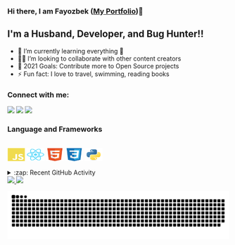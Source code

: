 ### Hi there, I am Fayozbek ([My Portfolio][website])👋

## I'm a Husband, Developer, and Bug Hunter!!

- 🌱 I’m currently learning everything 🤣
- 👨‍💻 I’m looking to collaborate with other content creators
- 🥅 2021 Goals: Contribute more to Open Source projects
- ⚡ Fun fact: I love to travel, swimming, reading books

### Connect with me:
  <div> 
  <a href="https://www.instagram.com/fayozbek.rustamov/" target="_blank"><img src="https://img.shields.io/badge/-Instagram-%23E4405F?style=for-the-badge&logo=instagram&logoColor=white" target="_blank"></a>
  <a href = "mailto:f.f.rustamov@gmail.com"><img src="https://img.shields.io/badge/-Gmail-%23333?style=for-the-badge&logo=gmail&logoColor=white" target="_blank"></a>
  <a href="https://www.linkedin.com/in/fayozbek-rustamov-80b422178/" target="_blank"><img src="https://img.shields.io/badge/-LinkedIn-%230077B5?style=for-the-badge&logo=linkedin&logoColor=white" target="_blank"></a> 
</div>


### Language and Frameworks
<div style="display: inline_block"><br>
  <img align="center" alt="Fayoz-Js" height="30" width="40" src="https://raw.githubusercontent.com/devicons/devicon/master/icons/javascript/javascript-plain.svg">
  <img align="center" alt="Fayoz-React" height="30" width="40" src="https://raw.githubusercontent.com/devicons/devicon/master/icons/react/react-original.svg">
  <img align="center" alt="Fayoz-HTML" height="30" width="40" src="https://raw.githubusercontent.com/devicons/devicon/master/icons/html5/html5-original.svg">
  <img align="center" alt="Fayoz-CSS" height="30" width="40" src="https://raw.githubusercontent.com/devicons/devicon/master/icons/css3/css3-original.svg">
  <img align="center" alt="Fayoz-Python" height="30" width="40" src="https://raw.githubusercontent.com/devicons/devicon/master/icons/python/python-original.svg">
  </div>
  <br>
  
  <details>
  <summary>:zap: Recent GitHub Activity</summary>
 
<!--START_SECTION:activity-->
1. 🎉 Merged PR [#77](https://github.com/mukhtorov/orderfood/tree/home) in [uzFoode-commerce/filters](https://github.com/mukhtorov/orderfood/tree/home)
2. 🎉 Merged PR [#78](https://github.com/mukhtorov/orderfood/tree/home) in [uzFoode-commerce/billing](https://github.com/mukhtorov/orderfood/tree/billing/src)
3. 🗣 Commented on [#17](https://github.com/mukhtorov/orderfood/tree/tagSidebar) in [sideBar-completed](https://github.com/mukhtorov/orderfood/tree/tagSidebar)
4. ❌ Closed PR [#63](https://github.com/mukhtorov/wbba_web/tree/avatar) in [Web-Brain_Academy/Ant-Design](https://github.com/mukhtorov/wbba_web/tree/avatar)
5. 🎉 Merged PR [#62](https://github.com/kholdarboev/houzing/tree/myProfile) in [houzing/myProfile](https://github.com/kholdarboev/houzing/tree/myProfile)
6. 🎉 Merged PR [#31](https://github.com/kholdarboev/houzing/tree/footer) in [houzing/footer](https://github.com/kholdarboev/houzing/tree/footer)
7. 🎉 Merged PR [#67](https://github.com/kholdarboev/houzing/tree/invoice) in [houzing/invoice](https://github.com/kholdarboev/houzing/tree/invoice)
8. 🎉 Merged PR [#6](https://github.com/kholdarboev/houzing/tree/navbar) in [houzing/navbar](https://github.com/kholdarboev/houzing/tree/navbar)
 

 
<!--END_SECTION:activity-->
</details>

  <div>
  <a href="https://github.com/FBek90">
  <img height="180em" src="https://github-readme-stats.vercel.app/api?username=FBek90&show_icons=true&theme=dracula&include_all_commits=true&count_private=true"/>
  <img height="180em" src="https://github-readme-stats.vercel.app/api/top-langs/?username=FBek90&layout=compact&langs_count=3&theme=dracula"/> 
</div>
  
  ![Snake animation](https://github.com/FBek90/FBek90/blob/output/github-contribution-grid-snake.svg)
  
  
  [website]: https://codeSTACKr.com
